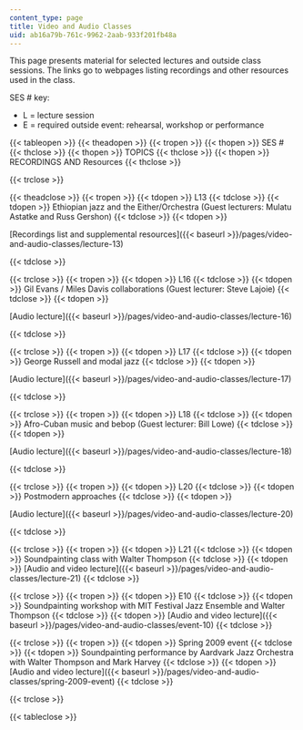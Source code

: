 ```yaml
---
content_type: page
title: Video and Audio Classes
uid: ab16a79b-761c-9962-2aab-933f201fb48a
---
```


This page presents material for selected lectures and outside class sessions. The links go to webpages listing recordings and other resources used in the class.

SES # key:

*   L = lecture session
*   E = required outside event: rehearsal, workshop or performance

{{< tableopen >}}
{{< theadopen >}}
{{< tropen >}}
{{< thopen >}}
SES #
{{< thclose >}}
{{< thopen >}}
TOPICS
{{< thclose >}}
{{< thopen >}}
RECORDINGS AND Resources
{{< thclose >}}

{{< trclose >}}

{{< theadclose >}}
{{< tropen >}}
{{< tdopen >}}
L13
{{< tdclose >}}
{{< tdopen >}}
Ethiopian jazz and the Either/Orchestra (Guest lecturers: Mulatu Astatke and Russ Gershon)
{{< tdclose >}}
{{< tdopen >}}


[Recordings list and supplemental resources]({{< baseurl >}}/pages/video-and-audio-classes/lecture-13)


{{< tdclose >}}

{{< trclose >}}
{{< tropen >}}
{{< tdopen >}}
L16
{{< tdclose >}}
{{< tdopen >}}
Gil Evans / Miles Davis collaborations (Guest lecturer: Steve Lajoie)
{{< tdclose >}}
{{< tdopen >}}


[Audio lecture]({{< baseurl >}}/pages/video-and-audio-classes/lecture-16)


{{< tdclose >}}

{{< trclose >}}
{{< tropen >}}
{{< tdopen >}}
L17
{{< tdclose >}}
{{< tdopen >}}
George Russell and modal jazz
{{< tdclose >}}
{{< tdopen >}}


[Audio lecture]({{< baseurl >}}/pages/video-and-audio-classes/lecture-17)


{{< tdclose >}}

{{< trclose >}}
{{< tropen >}}
{{< tdopen >}}
L18
{{< tdclose >}}
{{< tdopen >}}
Afro-Cuban music and bebop (Guest lecturer: Bill Lowe)
{{< tdclose >}}
{{< tdopen >}}


[Audio lecture]({{< baseurl >}}/pages/video-and-audio-classes/lecture-18)


{{< tdclose >}}

{{< trclose >}}
{{< tropen >}}
{{< tdopen >}}
L20
{{< tdclose >}}
{{< tdopen >}}
Postmodern approaches
{{< tdclose >}}
{{< tdopen >}}


[Audio lecture]({{< baseurl >}}/pages/video-and-audio-classes/lecture-20)


{{< tdclose >}}

{{< trclose >}}
{{< tropen >}}
{{< tdopen >}}
L21
{{< tdclose >}}
{{< tdopen >}}
Soundpainting class with Walter Thompson
{{< tdclose >}}
{{< tdopen >}}
[Audio and video lecture]({{< baseurl >}}/pages/video-and-audio-classes/lecture-21)
{{< tdclose >}}

{{< trclose >}}
{{< tropen >}}
{{< tdopen >}}
E10
{{< tdclose >}}
{{< tdopen >}}
Soundpainting workshop with MIT Festival Jazz Ensemble and Walter Thompson
{{< tdclose >}}
{{< tdopen >}}
[Audio and video lecture]({{< baseurl >}}/pages/video-and-audio-classes/event-10)
{{< tdclose >}}

{{< trclose >}}
{{< tropen >}}
{{< tdopen >}}
Spring 2009 event
{{< tdclose >}}
{{< tdopen >}}
Soundpainting performance by Aardvark Jazz Orchestra with Walter Thompson and Mark Harvey
{{< tdclose >}}
{{< tdopen >}}
[Audio and video lecture]({{< baseurl >}}/pages/video-and-audio-classes/spring-2009-event)
{{< tdclose >}}

{{< trclose >}}

{{< tableclose >}}